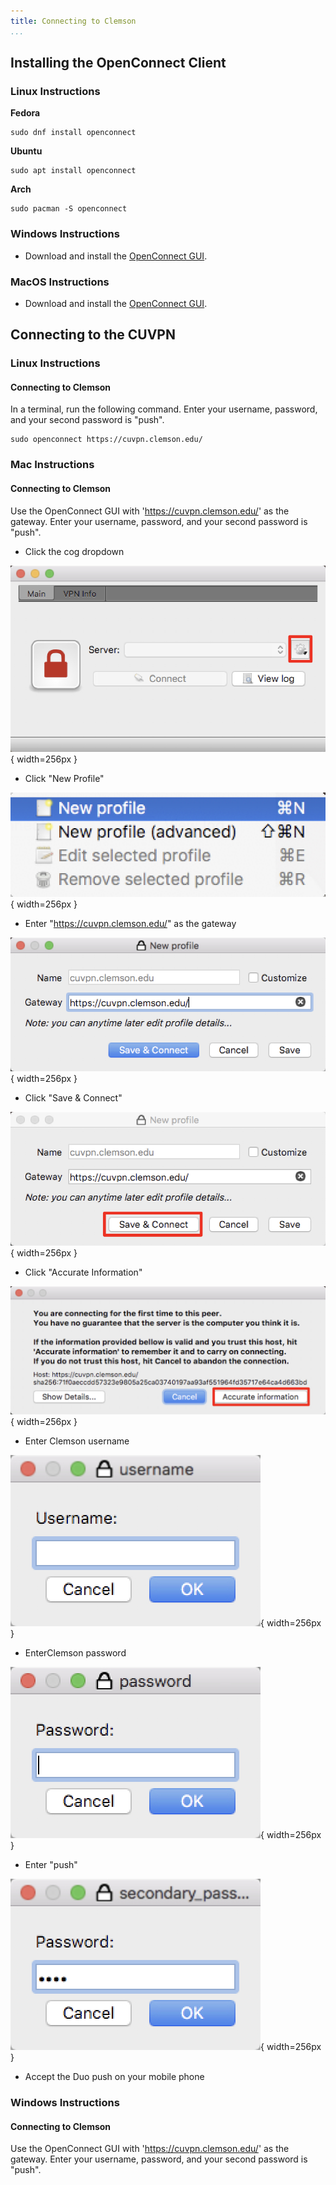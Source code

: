 ```yaml
---
title: Connecting to Clemson
...
```


## Installing the OpenConnect Client

### Linux Instructions

**Fedora**

```
sudo dnf install openconnect
```

**Ubuntu**

```
sudo apt install openconnect
```

**Arch**

```
sudo pacman -S openconnect
```


### Windows Instructions

* Download and install the [OpenConnect GUI](https://github.com/openconnect/openconnect-gui/releases).


### MacOS Instructions

* Download and install the [OpenConnect GUI](https://github.com/openconnect/openconnect-gui/releases).


## Connecting to the CUVPN

### Linux Instructions

#### Connecting to Clemson

In a terminal, run the following command. Enter your username, password, and your second password is "push".

```
sudo openconnect https://cuvpn.clemson.edu/
```


### Mac Instructions

#### Connecting to Clemson

Use the OpenConnect GUI with 'https://cuvpn.clemson.edu/' as the gateway. Enter your username, password, and your second password is "push".

* Click the cog dropdown

![](lab/openconnect-add.png){ width=256px }

* Click "New Profile"

![](lab/openconnect-new.png){ width=256px }

* Enter "https://cuvpn.clemson.edu/" as the gateway

![](lab/openconnect-cuvpn.png){ width=256px }

* Click "Save & Connect"

![](lab/openconnect-save.png){ width=256px }

* Click "Accurate Information"

![](lab/openconnect-accurate.png){ width=256px }

* Enter Clemson username

![](lab/openconnect-username.png){ width=256px }

* EnterClemson password

![](lab/openconnect-password.png){ width=256px }

* Enter "push"

![](lab/openconnect-push.png){ width=256px }

* Accept the Duo push on your mobile phone


### Windows Instructions

#### Connecting to Clemson

Use the OpenConnect GUI with 'https://cuvpn.clemson.edu/' as the gateway. Enter your username, password, and your second password is "push".
